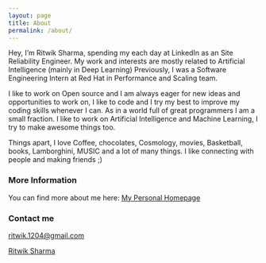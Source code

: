 ```yaml
---
layout: page
title: About
permalink: /about/
---
```


Hey, I’m Ritwik Sharma, spending my each day at LinkedIn as an Site Reliability Engineer.
My work and interests are mostly related to Artificial Intelligence (mainly in Deep Learning)
Previously, I was a Software Engineering Intern at Red Hat in Performance and Scaling team.


I like to work on Open source and I am always eager for new ideas and opportunities to work on, I like to code and I try my best to improve my coding skills whenever I can. As in a world full of great programmers I am a small fraction.
I like to work on Artificial Intelligence and Machine Learning, I try to make awesome things too.

Things apart, I love Coffee, chocolates, Cosmology, movies, Basketball, books, Lamborghini, MUSIC and a lot of many things. 
I like connecting with people and making friends ;)

### More Information

You can find more about me here: [My Personal Homepage](https://ritwik12.github.io/) 

### Contact me

[ritwik.1204@gmail.com](mailto:ritwik.1204@gmail.com)

<script type="text/javascript" src="https://platform.linkedin.com/badges/js/profile.js" async defer></script>
<div class="LI-profile-badge"  data-version="v1" data-size="medium" data-locale="en_US" data-type="horizontal" data-theme="light" data-vanity="ritwik-sharma-205a85148"><a class="LI-simple-link" href='https://in.linkedin.com/in/ritwik-sharma-205a85148?trk=profile-badge'>Ritwik Sharma</a></div>
